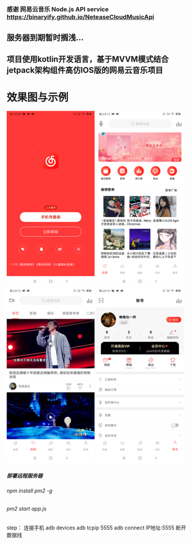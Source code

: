 # 
### 感谢 网易云音乐 Node.js API service https://binaryify.github.io/NeteaseCloudMusicApi


## 服务器到期暂时搁浅...
## 项目使用kotlin开发语言，基于MVVM模式结合jetpack架构组件高仿IOS版的网易云音乐项目

# 效果图与示例
 <img src="https://github.com/gaoguanqi/mapleplayer_android/blob/master/screenshots/1.png" width="240" hight="320" alt="登录">
 
 <img src="https://github.com/gaoguanqi/mapleplayer_android/blob/master/screenshots/2.png" width="240" hight="320" alt="首页">
 
 <img src="https://github.com/gaoguanqi/mapleplayer_android/blob/master/screenshots/3.png" width="240" hight="320" alt="视频">

 <img src="https://github.com/gaoguanqi/mapleplayer_android/blob/master/screenshots/4.png" width="240" hight="320" alt="我的">
  




##### 部署远程服务器
###### npm install pm2 -g
###### pm2 start app.js

step：
连接手机
adb devices
adb tcpip 5555
adb connect IP地址:5555
断开数据线




